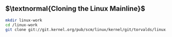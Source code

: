 ## $\textnormal{Cloning the Linux Mainline}$

```sh
mkdir linux-work
cd /linux-work
git clone git://git.kernel.org/pub/scm/linux/kernel/git/torvalds/linux.git linux-mainline
```
